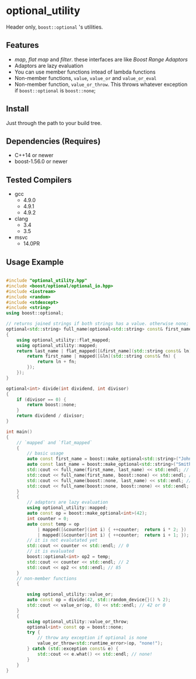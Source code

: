 # optional_utility

Header only, `boost::optional` 's utilities.

## Features

 * *map*, *flat map* and *filter*. these interfaces are like *Boost Range Adaptors*
 * Adaptors are lazy evaluation
 * You can use member functions intead of lambda functions
 * Non-member functions, `value`, `value_or` and `value_or_eval`
 * Non-member function, `value_or_throw`. This throws whatever exception if `boost::optional` is `boost::none`;

## Install

Just through the path to your build tree.

## Dependencies (Requires)

 * C++14 or newer
 * boost-1.56.0 or newer

## Tested Compilers

 * gcc
   - 4.9.0
   - 4.9.1
   - 4.9.2
 * clang
   - 3.4
   - 3.5
 * msvc
   - 14.0PR

## Usage Example

```cpp

#include "optional_utility.hpp"
#include <boost/optional/optional_io.hpp>
#include <iostream>
#include <random>
#include <stdexcept>
#include <string>
using boost::optional;

// returns joined strings if both strings has a value. otherwise none;
optional<std::string> full_name(optional<std::string> const& first_name, optional<std::string> const& last_name)
{
    using optional_utility::flat_mapped;
    using optional_utility::mapped;
    return last_name | flat_mapped([&first_name](std::string const& ln) {
        return first_name | mapped([&ln](std::string const& fn) {
            return ln + fn;
        });
    });
}

optional<int> divide(int dividend, int divisor)
{
    if (divisor == 0) {
        return boost::none;
    }
    return dividend / divisor;
}

int main()
{
    // `mapped` and `flat_mapped`
    {
        // basic usage
        auto const first_name = boost::make_optional<std::string>("John");
        auto const last_name = boost::make_optional<std::string>("Smith");
        std::cout << full_name(first_name, last_name) << std::endl; // John Smith
        std::cout << full_name(first_name, boost::none) << std::endl; // --
        std::cout << full_name(boost::none, last_name) << std::endl; // --
        std::cout << full_name(boost::none, boost::none) << std::endl; // -- 
    }
    {
        // adaptors are lazy evaluation
        using optional_utility::mapped;
        auto const op = boost::make_optional<int>(42);
        int counter = 0;
        auto const temp = op
            | mapped([&counter](int i) { ++counter;  return i * 2; })
            | mapped([&counter](int i) { ++counter;  return i + 1; });
        // it is not evalutated yet
        std::cout << counter << std::endl; // 0
        // it is evaluated
        boost::optional<int> op2 = temp;
        std::cout << counter << std::endl; // 2
        std::cout << op2 << std::endl; // 85
    }
    // non-member functions
    {

        using optional_utility::value_or;
        auto const op = divide(42, std::random_device{}() % 2);
        std::cout << value_or(op, 0) << std::endl; // 42 or 0
    }
    {
        using optional_utility::value_or_throw;
        optional<int> const op = boost::none;
        try {
            // throw any exception if optional is none
            value_or_throw<std::runtime_error>(op, "none!");
        } catch (std::exception const& e) {
            std::cout << e.what() << std::endl; // none!
        }
    }
}


```
